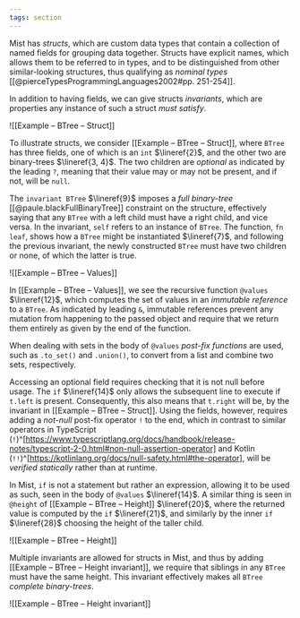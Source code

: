 ```yaml
---
tags: section
---
```


Mist has _structs_, which are custom data types that contain a collection of named fields for grouping data together. Structs have explicit names, which allows them to be referred to in types, and to be distinguished from other similar-looking structures, thus qualifying as _nominal types_ [[@pierceTypesProgrammingLanguages2002#pp. 251-254]].

In addition to having fields, we can give structs _invariants_, which are properties any instance of such a struct _must satisfy_.

![[Example – BTree – Struct]]

To illustrate structs, we consider [[Example – BTree – Struct]], where `BTree` has three fields, one of which is an `int` $\lineref{2}$, and the other two are binary-trees $\lineref{3, 4}$. The two children are _optional_ as indicated by the leading `?`, meaning that their value may or may not be present, and if not, will be `null`.

The `invariant BTree` $\lineref{9}$ imposes a _full binary-tree_ [[@paule.blackFullBinaryTree]] constraint on the structure, effectively saying that any `BTree` with a left child must have a right child, and vice versa. In the invariant, `self` refers to an instance of `BTree`. The function, `fn leaf`, shows how a `BTree` might be instantiated $\lineref{7}$, and following the previous invariant, the newly constructed `BTree` must have two children or none, of which the latter is true.

![[Example – BTree – Values]]

In [[Example – BTree – Values]], we see the recursive function `@values` $\lineref{12}$, which computes the set of values in an _immutable reference_ to a `BTree`. As indicated by leading `&`, immutable references prevent any mutation from happening to the passed object and require that we return them entirely as given by the end of the function.

When dealing with sets in the body of `@values` _post-fix functions_ are used, such as `.to_set()` and `.union()`, to convert from a list and combine two sets, respectively.

Accessing an optional field requires checking that it is not null before usage. The `if` $\lineref{14}$ only allows the subsequent line to execute if `t.left` is present. Consequently, this also means that `t.right` will be, by the invariant in [[Example – BTree – Struct]]. Using the fields, however, requires adding a _not-null_ post-fix operator `!` to the end, which in contrast to similar operators in TypeScript (`!`)^[https://www.typescriptlang.org/docs/handbook/release-notes/typescript-2-0.html#non-null-assertion-operator] and Kotlin (`!!`)^[https://kotlinlang.org/docs/null-safety.html#the-operator], will be _verified statically_ rather than at runtime.

In Mist, `if` is not a statement but rather an expression, allowing it to be used as such, seen in the body of `@values` $\lineref{14}$. A similar thing is seen in `@height` of [[Example – BTree – Height]] $\lineref{20}$, where the returned value is computed by the `if` $\lineref{21}$, and similarly by the inner `if` $\lineref{28}$ choosing the height of the taller child.

![[Example – BTree – Height]]

Multiple invariants are allowed for structs in Mist, and thus by adding [[Example – BTree – Height invariant]], we require that siblings in any `BTree` must have the same height. This invariant effectively makes all `BTree` _complete binary-trees_.

![[Example – BTree – Height invariant]]
